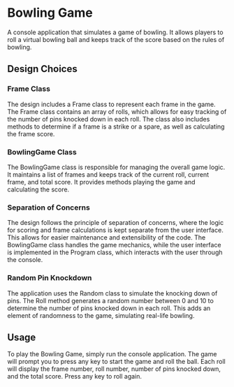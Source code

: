 # Bowling Game

A console application that simulates a game of bowling. It allows players to roll a virtual bowling ball and keeps track of the score based on the rules of bowling.

## Design Choices

### Frame Class

The design includes a Frame class to represent each frame in the game. The Frame class contains an array of rolls, which allows for easy tracking of the number of pins knocked down in each roll. The class also includes methods to determine if a frame is a strike or a spare, as well as calculating the frame score.

### BowlingGame Class

The BowlingGame class is responsible for managing the overall game logic. It maintains a list of frames and keeps track of the current roll, current frame, and total score. It provides methods playing the game and calculating the score.

### Separation of Concerns

The design follows the principle of separation of concerns, where the logic for scoring and frame calculations is kept separate from the user interface. This allows for easier maintenance and extensibility of the code. The BowlingGame class handles the game mechanics, while the user interface is implemented in the Program class, which interacts with the user through the console.

### Random Pin Knockdown

The application uses the Random class to simulate the knocking down of pins. The Roll method generates a random number between 0 and 10 to determine the number of pins knocked down in each roll. This adds an element of randomness to the game, simulating real-life bowling.

## Usage

To play the Bowling Game, simply run the console application. The game will prompt you to press any key to start the game and roll the ball. Each roll will display the frame number, roll number, number of pins knocked down, and the total score. Press any key to roll again.
